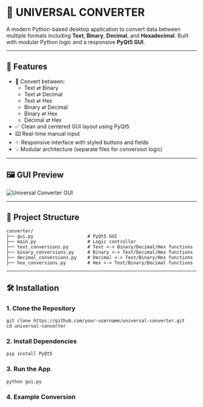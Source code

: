 # 🧠 UNIVERSAL CONVERTER

A modern Python-based desktop application to convert data between multiple formats including **Text**, **Binary**, **Decimal**, and **Hexadecimal**. Built with modular Python logic and a responsive **PyQt5 GUI**.

---

## 🚀 Features

- 🔄 Convert between:
  - Text ⇄ Binary
  - Text ⇄ Decimal
  - Text ⇄ Hex
  - Binary ⇄ Decimal
  - Binary ⇄ Hex
  - Decimal ⇄ Hex
- ✅ Clean and centered GUI layout using PyQt5
- ⌨️ Real-time manual input
- ✨ Responsive interface with styled buttons and fields
- 💡 Modular architecture (separate files for conversion logic)

---

## 🖼️ GUI Preview

![Universal Converter GUI](gui_screenshot.png)

---

## 📂 Project Structure
```
converter/
├── gui.py                    # PyQt5 GUI
├── main.py                   # Logic controller
├── text_conversions.py       # Text <-> Binary/Decimal/Hex functions
├── binary_conversions.py     # Binary <-> Text/Decimal/Hex functions
├── decimal_conversions.py    # Decimal <-> Text/Binary/Hex functions
├── hex_conversions.py        # Hex <-> Text/Binary/Decimal functions
```


---

## 🛠️ Installation

### 1. Clone the Repository

```
git clone https://github.com/your-username/universal-converter.git
cd universal-converter
```

### 2. Install Dependencies
```
pip install PyQt5
```

### 3. Run the App
```
python gui.py

```

### 4. Example Conversion
